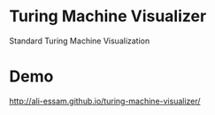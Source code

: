 # Turing Machine Visualizer
Standard Turing Machine Visualization

# Demo
http://ali-essam.github.io/turing-machine-visualizer/
